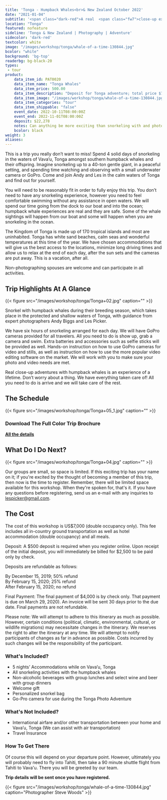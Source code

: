 ```yaml
---
title: 'Tonga - Humpback Whales<br>& New Zealand October 2022'
date: "2021-01-04"
subtitle: '<span class="dark-red">A real  <span class="fw7">close-up experience</span> with Les Picker.</span>'
location: "Tonga"
featured: nofeature
sideline: 'Tonga & New Zealand | Photography | Adventure'
sidecolor: 'dark-red'
textcolor: white
image: "/images/workshop/tonga/whale-of-a-time-130844.jpg"
bcolor: "white"
background: 'bg-top'
readerbg: bg-black-20
types:
 - tour
product:
    data_item_id: PAT0020
    data_item_name: "Tonga Whales"
    data_item_price: 500.00
    data_item_description: "Deposit for Tonga adventure; total price $7,000."
    data_item_image: "/images/workshop/tonga/whale-of-a-time-130844.jpg"
    data_item_categories: "tour"
    data_item_shippable: "false"
    event_date: 2022-10-11T08:00:00Z
    event_end: 2022-11-01T08:00:00Z
    deposit: $22,278
    notes: Can anything be more exciting than snorkeling with and photographing humpback whales and their calves? $22,278 per person double occupancy or $25,040 single occupancy. After initial $500 deposit,  you will immediately be billed $7,000, to be paid by check. You will be billed the remainder in two seperate payments. Deposits are refundable as follows; 50% by August 1, 2021, and 25% by February 15, 2022. Final payments are not refundable. All costs are in U.S. dollars.  
    bcolor: black
weight: 3
aliases:
---
```

This is a trip you really don’t want to miss! Spend 4 solid days of snorkeling in the waters of Vava’u, Tonga amongst southern humpback whales and their offspring. Imagine snorkeling up to a 40-ton gentle giant, in a peaceful setting, and spending time watching and observing with a small underwater camera or GoPro. Come and join Andy  and Les in the calm waters of Tonga and find out for yourself.

You will need to be reasonably fit in order to fully enjoy this trip. You don’t need to have any snorkeling experience, however you need to feel comfortable swimming without any assistance in open waters. We will spend our time going from the dock to our boat and into the ocean; humpback whale experiences are real and they are safe. Some of the whale sightings will happen from our boat and some will happen when you are snorkeling in the ocean.

The Kingdom of Tonga is made up of 170 tropical islands and most are uninhabited. Tonga has white sand beaches, calm seas and wonderful temperatures at this time of the year. We have chosen accommodations that will give us the best access to the locations, minimize long driving times and allow us to relax at the end of each day, after the sun sets and the cameras are put away. This is a vacation, after all.

Non-photographing spouses are welcome and can participate in all activities. 

## Trip Highlights At A Glance

{{< figure src="/images/workshop/tonga/Tonga+02.jpg" caption="" >}}

Snorkel with humpback whales during their breeding season, which takes place in the protected and shallow waters of Tonga, with guidance from expert photographers Andy Biggs and Les Picker.

We have six hours of snorkeling arranged for each day. We will have GoPro cameras provided for all travelers. All you need to do is show up, grab a camera and swim. Extra batteries and accessories such as selfie sticks will be provided as well. Hands-on instruction on how to use GoPro cameras for video and stills, as well as instruction on how to use the more popular video editing software on the market. We will work with you to make sure your photo and video needs are met.

Real close-up adventures with humpback whales is an experience of a lifetime. Don’t worry about a thing. We have everything taken care of! All you need to do is arrive and we will take care of the rest.

## The Schedule

{{< figure src="/images/workshop/tonga/Tonga+05_1.jpg" caption="" >}}

### Download The Full Color Trip Brochure

[**All the details**](/images/tonga-brochure.pdf)
## What Do I Do Next?

{{< figure src="/images/workshop/tonga/Tonga+04.jpg" caption="" >}}

Our groups are small, so space is limited. If this exciting trip has your name on it; if you're excited by the thought of becoming a member of this trip, then now is the time to register. Remember, there will be limited space available for this workshop. When they're spoken for, that's it. If you have any questions before registering, send us an e-mail with any inquiries to lespicker@gmail.com.
 
## The Cost

The cost of this workshop is US$7,000 (double occupancy only). This fee includes all in-country ground transportation as well as hotel accommodation (double occupancy) and all meals.

Deposit: A $500 deposit is required when you register online. Upon receipt of the initial deposit, you will immediately be billed for $2,500 to be paid only by check.

Deposits are refundable as follows: 

By December 15, 2019; 50% refund<br>
By February 15, 2020; 25% refund<br>
After February 15, 2020; no refund<br>

Final Payment: The final payment of $4,000 is by check only. That payment is due on March 29, 2020). An invoice will be sent 30 days prior to the due date. Final payments are not refundable. 

Please note: We will attempt to adhere to this itinerary as much as possible. However, certain conditions (political, climatic, environmental, cultural, or wildlife migrations) may necessitate changes in the itinerary. We reserves the right to alter the itinerary at any time. We will attempt to notify participants of changes as far in advance as possible. Costs incurred by such changes will be the responsibility of the participant.

### What's Included?

- 5 nights’ Accommodations while on Vava’u, Tonga
- All snorkeling activities with the humpback whales
- Non-alcoholic beverages with group lunches and select wine and beer with group dinners
- Welcome gift
- Personalized snorkel bag
- Go-Pro camera for use during the Tonga Photo Adventure

### What's Not Included?

- International airfare and/or other transportation between your home and Vava’u, Tonga (We can assist with air transportation)
- Travel Insurance

### How To Get There

Of course this will depend on your departure point. However, ultimately you will probably need to fly into Tahiti, then take a 90 minute shuttle flight from Tahiti to Vava'u. There you will be greeted by our team. 

**Trip details will be sent once you have registered.** 

{{< figure src="/images/workshop/tonga/whale-of-a-time-130844.jpg" caption="Photographer Steve Woods" >}}

